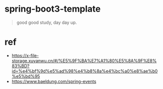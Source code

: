 # spring-boot3-template

> good good study, day day up.

# ref

- https://x-file-storage.xuyanwu.cn/#/%E5%9F%BA%E7%A1%80%E5%8A%9F%E8%83%BD?id=%e4%bf%9d%e5%ad%98%e4%b8%8a%e4%bc%a0%e8%ae%b0%e5%bd%95
- https://www.baeldung.com/spring-events
